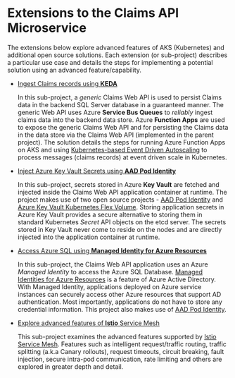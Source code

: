 # Extensions to the **Claims API** Microservice
The extensions below explore advanced features of AKS (Kubernetes) and additional open source solutions. Each extension (or sub-project) describes a particular use case and details the steps for implementing a potential solution using an advanced feature/capability.

- [Ingest Claims records using **KEDA**](./ingest-claims-keda)

   In this sub-project, a *generic* Claims Web API is used to persist Claims data in the backend SQL Server database in a guaranteed manner.  The generic Web API uses Azure **Service Bus Queues** to *reliably* ingest claims data into the backend data store.  Azure **Function Apps** are used to expose the generic Claims Web API and for persisting the Claims data in the data store via the Claims Web API (implemented in the parent project).  The solution details the steps for running Azure Function Apps on AKS and using [Kubernetes-based Event Driven Autoscaling](https://docs.microsoft.com/en-us/azure/azure-functions/functions-kubernetes-keda) to process messages (claims records) at event driven scale in Kubernetes.

- [Inject Azure Key Vault Secrets using **AAD Pod Identity**](./use-pod-identity)

  In this sub-project, secrets stored in Azure **Key Vault** are fetched and injected inside the Claims Web API application container at runtime.  The project makes use of two open source projects - [AAD Pod Identity](https://github.com/Azure/aad-pod-identity) and [Azure Key Vault Kubernetes Flex Volume](https://github.com/Azure/kubernetes-keyvault-flexvol).  Storing application secrets in Azure Key Vault provides a secure alternative to storing them in standard Kubernetes *Secret* API objects on the etcd server.  The secrets stored in Key Vault never come to reside on the nodes and are directly injected into the application container at runtime.

- [Access Azure SQL using **Managed Identity for Azure Resources**](./use-pod-identity-mid)

  In this sub-project, the Claims Web API application uses an Azure *Managed Identity* to access the Azure SQL Database.  [Managed Identities for Azure Resources](https://docs.microsoft.com/en-us/azure/active-directory/managed-identities-azure-resources/overview) is a feature of Azure Active Directory. With Managed Identity, applications deployed on Azure service instances can securely access other Azure resources that support AD authentication.  Most importantly, applications do not have to store any credential information.  This project also makes use of [AAD Pod Identity](https://github.com/Azure/aad-pod-identity).

- [Explore advanced features of **Istio** Service Mesh](./istio-service-mesh)

  This sub-project examines the advanced features supported by [Istio Service Mesh](https://istio.io/docs/concepts/what-is-istio/).  Features such as intelligent request/traffic routing, traffic splitting (a.k.a Canary rollouts), request timeouts, circuit breaking, fault injection, secure intra-pod communication, rate limiting and others are explored in greater depth and detail.  

